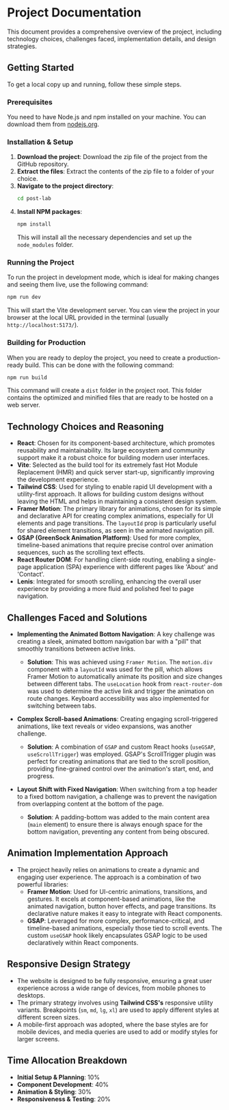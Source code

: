# Project Documentation

This document provides a comprehensive overview of the project, including technology choices, challenges faced, implementation details, and design strategies.

## Getting Started

To get a local copy up and running, follow these simple steps.

### Prerequisites

You need to have Node.js and npm installed on your machine. You can download them from [nodejs.org](https://nodejs.org/).

### Installation & Setup

1.  **Download the project**: Download the zip file of the project from the GitHub repository.
2.  **Extract the files**: Extract the contents of the zip file to a folder of your choice.
3.  **Navigate to the project directory**:
    ```sh
    cd post-lab
    ```
4.  **Install NPM packages**:
    ```sh
    npm install
    ```
    This will install all the necessary dependencies and set up the `node_modules` folder.

### Running the Project

To run the project in development mode, which is ideal for making changes and seeing them live, use the following command:

```sh
npm run dev
```

This will start the Vite development server. You can view the project in your browser at the local URL provided in the terminal (usually `http://localhost:5173/`).

### Building for Production

When you are ready to deploy the project, you need to create a production-ready build. This can be done with the following command:

```sh
npm run build
```

This command will create a `dist` folder in the project root. This folder contains the optimized and minified files that are ready to be hosted on a web server.

## Technology Choices and Reasoning

- **React**: Chosen for its component-based architecture, which promotes reusability and maintainability. Its large ecosystem and community support make it a robust choice for building modern user interfaces.
- **Vite**: Selected as the build tool for its extremely fast Hot Module Replacement (HMR) and quick server start-up, significantly improving the development experience.
- **Tailwind CSS**: Used for styling to enable rapid UI development with a utility-first approach. It allows for building custom designs without leaving the HTML and helps in maintaining a consistent design system.
- **Framer Motion**: The primary library for animations, chosen for its simple and declarative API for creating complex animations, especially for UI elements and page transitions. The `layoutId` prop is particularly useful for shared element transitions, as seen in the animated navigation pill.
- **GSAP (GreenSock Animation Platform)**: Used for more complex, timeline-based animations that require precise control over animation sequences, such as the scrolling text effects.
- **React Router DOM**: For handling client-side routing, enabling a single-page application (SPA) experience with different pages like 'About' and 'Contact'.
- **Lenis**: Integrated for smooth scrolling, enhancing the overall user experience by providing a more fluid and polished feel to page navigation.

## Challenges Faced and Solutions

- **Implementing the Animated Bottom Navigation**: A key challenge was creating a sleek, animated bottom navigation bar with a "pill" that smoothly transitions between active links.

  - **Solution**: This was achieved using `Framer Motion`. The `motion.div` component with a `layoutId` was used for the pill, which allows Framer Motion to automatically animate its position and size changes between different tabs. The `useLocation` hook from `react-router-dom` was used to determine the active link and trigger the animation on route changes. Keyboard accessibility was also implemented for switching between tabs.

- **Complex Scroll-based Animations**: Creating engaging scroll-triggered animations, like text reveals or video expansions, was another challenge.

  - **Solution**: A combination of `GSAP` and custom React hooks (`useGSAP`, `useScrollTrigger`) was employed. GSAP's ScrollTrigger plugin was perfect for creating animations that are tied to the scroll position, providing fine-grained control over the animation's start, end, and progress.

- **Layout Shift with Fixed Navigation**: When switching from a top header to a fixed bottom navigation, a challenge was to prevent the navigation from overlapping content at the bottom of the page.
  - **Solution**: A padding-bottom was added to the main content area (`main` element) to ensure there is always enough space for the bottom navigation, preventing any content from being obscured.

## Animation Implementation Approach

- The project heavily relies on animations to create a dynamic and engaging user experience. The approach is a combination of two powerful libraries:
  - **Framer Motion**: Used for UI-centric animations, transitions, and gestures. It excels at component-based animations, like the animated navigation, button hover effects, and page transitions. Its declarative nature makes it easy to integrate with React components.
  - **GSAP**: Leveraged for more complex, performance-critical, and timeline-based animations, especially those tied to scroll events. The custom `useGSAP` hook likely encapsulates GSAP logic to be used declaratively within React components.

## Responsive Design Strategy

- The website is designed to be fully responsive, ensuring a great user experience across a wide range of devices, from mobile phones to desktops.
- The primary strategy involves using **Tailwind CSS's** responsive utility variants. Breakpoints (`sm`, `md`, `lg`, `xl`) are used to apply different styles at different screen sizes.
- A mobile-first approach was adopted, where the base styles are for mobile devices, and media queries are used to add or modify styles for larger screens.

## Time Allocation Breakdown

- **Initial Setup & Planning**: 10%
- **Component Development**: 40%
- **Animation & Styling**: 30%
- **Responsiveness & Testing**: 20%
